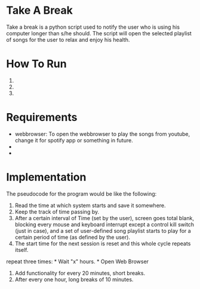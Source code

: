 Take A Break
============

Take a break is a python script used to notify the user who is using his computer longer than s/he should.  The script will open the selected playlist of songs for the user to relax and enjoy his health.

How To Run
==========

1. 
2. 
3.

Requirements
============
* webbrowser: To open the webbrowser to play the songs from youtube, change it for spotify app or something in future.
*
*

Implementation
==============
The pseudocode for the program would be like the following:

1. Read the time at which system starts and save it somewhere.
2. Keep the track of time passing by.
3. After a certain interval of Time (set by the user), screen goes total blank, blocking every mouse and keyboard interrupt except a control kill switch (just in case), and a set of user-defined song playlist starts to play for a certain period of time (as defined by the user).
4. The start time for the next session is reset and this whole cycle repeats itself.


repeat three times:
	* Wait "x" hours.
	* Open Web Browser

1. Add functionality for every 20 minutes, short breaks.
2. After every one hour, long breaks of 10 minutes.
